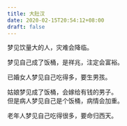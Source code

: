 ```yaml
---
title: 大肚汉
date: 2020-02-15T20:54:12+08:00
draft: false
---
```


梦见饮量大的人，灾难会降临。<br>


梦见自己成了饭桶，是祥兆，注定会富裕。<br>


已婚女人梦见自己吃得多，要生男孩。<br>


姑娘梦见成了饭桶，会嫁给有钱的男子。<br>
但是病人梦见自己是个饭桶，病情会加重。<br>


老年人梦见自己吃得很多，要命归西天。<br>

